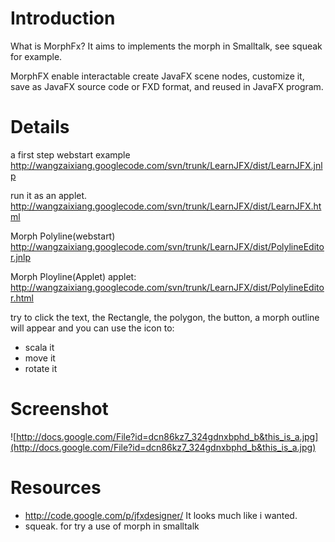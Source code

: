 # Introduction #

What is MorphFx? It aims to implements the morph in Smalltalk, see squeak for example.

MorphFX enable interactable create JavaFX scene nodes, customize it, save as JavaFX source code or FXD format, and reused in JavaFX program.

# Details #

a first step webstart example
http://wangzaixiang.googlecode.com/svn/trunk/LearnJFX/dist/LearnJFX.jnlp

run it as an applet.
http://wangzaixiang.googlecode.com/svn/trunk/LearnJFX/dist/LearnJFX.html

Morph Polyline(webstart)
http://wangzaixiang.googlecode.com/svn/trunk/LearnJFX/dist/PolylineEditor.jnlp

Morph Ployline(Applet)
applet: http://wangzaixiang.googlecode.com/svn/trunk/LearnJFX/dist/PolylineEditor.html

try to click the text, the Rectangle, the polygon, the button, a morph outline will appear and you can use the icon to:
  * scala it
  * move it
  * rotate it

# Screenshot #
![http://docs.google.com/File?id=dcn86kz7_324gdnxbphd_b&this_is_a.jpg](http://docs.google.com/File?id=dcn86kz7_324gdnxbphd_b&this_is_a.jpg)

# Resources #
  * http://code.google.com/p/jfxdesigner/ It looks much like i wanted.
  * squeak. for try a use of morph in smalltalk